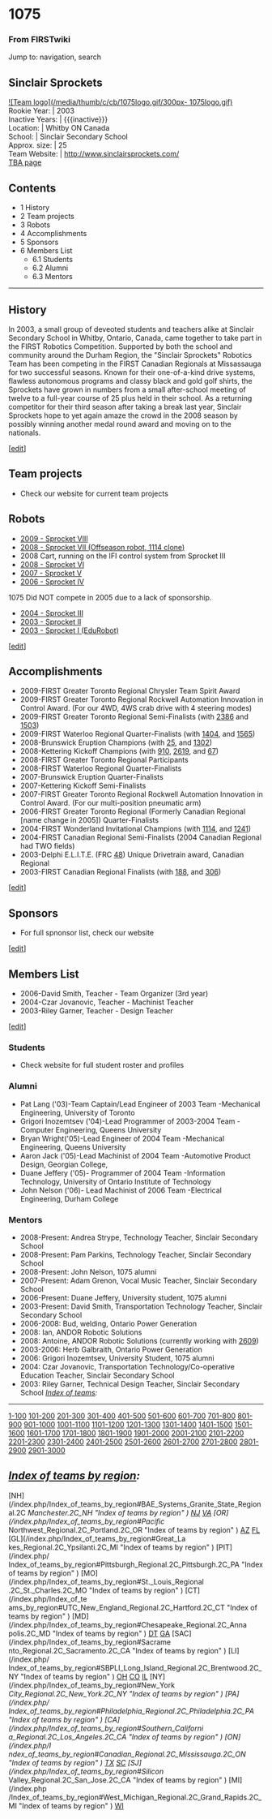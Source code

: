 # 1075

### From FIRSTwiki

Jump to: navigation, search

Sinclair Sprockets  
---  
[![Team logo](/media/thumb/c/cb/1075logo.gif/300px-
1075logo.gif)](/index.php/Image:1075logo.gif "Team logo" )  
Rookie Year: | 2003  
Inactive Years: | {{{inactive}}}  
Location: | Whitby ON Canada  
School: | Sinclair Secondary School  
Approx. size: | 25  
Team Website: | <http://www.sinclairsprockets.com/>  
[TBA page](http://www.thebluealliance.net/tbatv/team.php?team=1075
"http://www.thebluealliance.net/tbatv/team.php?team=1075" )  
  
  

## Contents

  * 1 History
  * 2 Team projects
  * 3 Robots
  * 4 Accomplishments
  * 5 Sponsors
  * 6 Members List
    * 6.1 Students
    * 6.2 Alumni
    * 6.3 Mentors  
---  
  

## History

In 2003, a small group of deveoted students and teachers alike at Sinclair
Secondary School in Whitby, Ontario, Canada, came together to take part in the
FIRST Robotics Competition. Supported by both the school and community around
the Durham Region, the "Sinclair Sprockets" Robotics Team has been competing
in the FIRST Canadian Regionals at Missassauga for two successful seasons.
Known for their one-of-a-kind drive systems, flawless autonomous programs and
classy black and gold golf shirts, the Sprockets have grown in numbers from a
small after-school meeting of twelve to a full-year course of 25 plus held in
their school. As a returning competitor for their third season after taking a
break last year, Sinclair Sprockets hope to yet again amaze the crowd in the
2008 season by possibly winning another medal round award and moving on to the
nationals.

[[edit](/index.php?title=1075&action=edit&section=2 "Edit section: Team
projects" )]

## Team projects

  * Check our website for current team projects 


## Robots

  * [2009 - Sprocket VIII](/index.php?title=1075_in_2009&action=edit "1075 in 2009" )
  * [2008 - Sprocket VII (Offseason robot, 1114 clone)](/index.php?title=1075_in_2008&action=edit "1075 in 2008" )
  * 2008 Cart, running on the IFI control system from Sprocket III 
  * [2008 - Sprocket VI](/index.php?title=1075_in_2008&action=edit "1075 in 2008" )
  * [2007 - Sprocket V](/index.php?title=1075_in_2007&action=edit "1075 in 2007" )
  * [2006 - Sprocket IV](/index.php?title=1075_in_2006&action=edit "1075 in 2006" )

1075 Did NOT compete in 2005 due to a lack of sponsorship.

  * [2004 - Sprocket III](/index.php/1075_in_2004#Robot "1075 in 2004" )
  * [2003 - Sprocket II](/index.php/1075_in_2003#Robot "1075 in 2003" )
  * [2003 - Sprocket I (EduRobot)](/index.php/1075_in_2003#Robot "1075 in 2003" )

[[edit](/index.php?title=1075&action=edit&section=4 "Edit section:
Accomplishments" )]

## Accomplishments

  * 2009-FIRST Greater Toronto Regional Chrysler Team Spirit Award 
  * 2009-FIRST Greater Toronto Regional Rockwell Automation Innovation in Control Award. (For our 4WD, 4WS crab drive with 4 steering modes) 
  * 2009-FIRST Greater Toronto Regional Semi-Finalists (with [2386](/index.php?title=2386&action=edit "2386" ) and [1503](/index.php/1503 "1503" )) 
  * 2009-FIRST Waterloo Regional Quarter-Finalists (with [1404](/index.php/1404 "1404" ), and [1565](/index.php/1565 "1565" )) 
  * 2008-Brunswick Eruption Champions (with [25](/index.php/25 "25" ), and [1302](/index.php/1302 "1302" )) 
  * 2008-Kettering Kickoff Champions (with [910](/index.php/910 "910" ), [2619](/index.php/2619 "2619" ), and [67](/index.php/67 "67" )) 
  * 2008-FIRST Greater Toronto Regional Participants 
  * 2008-FIRST Waterloo Regional Quarter-Finalists 
  * 2007-Brunswick Eruption Quarter-Finalists 
  * 2007-Kettering Kickoff Semi-Finalists 
  * 2007-FIRST Greater Toronto Regional Rockwell Automation Innovation in Control Award. (For our multi-position pneumatic arm) 
  * 2006-FIRST Greater Toronto Regional (Formerly Canadian Regional [name change in 2005]) Quarter-Finalists 
  * 2004-FIRST Wonderland Invitational Champions (with [1114](/index.php/1114 "1114" ), and [1241](/index.php/1241 "1241" )) 
  * 2004-FIRST Canadian Regional Semi-Finalists (2004 Canadian Regional had TWO fields) 
  * 2003-Delphi E.L.I.T.E. (FRC [48](/index.php/48 "48" )) Unique Drivetrain award, Canadian Regional 
  * 2003-FIRST Canadian Regional Finalists (with [188](/index.php/188 "188" ), and [306](/index.php/306 "306" )) 

[[edit](/index.php?title=1075&action=edit&section=5 "Edit section: Sponsors"
)]

## Sponsors

  * For full spnonsor list, check our website 

[[edit](/index.php?title=1075&action=edit&section=6 "Edit section: Members
List" )]

## Members List

  * 2006-David Smith, Teacher - Team Organizer (3rd year) 
  * 2004-Czar Jovanovic, Teacher - Machinist Teacher 
  * 2003-Riley Garner, Teacher - Design Teacher 

[[edit](/index.php?title=1075&action=edit&section=7 "Edit section: Students"
)]

### Students

  * Check website for full student roster and profiles 


### Alumni

  * Pat Lang ('03)-Team Captain/Lead Engineer of 2003 Team -Mechanical Engineering, University of Toronto 
  * Grigori Inozemtsev ('04)-Lead Programmer of 2003-2004 Team -Computer Engineering, Queens University 
  * Bryan Wright('05)-Lead Engineer of 2004 Team -Mechanical Engineering, Queens University 
  * Aaron Jack ('05)-Lead Machinist of 2004 Team -Automotive Product Design, Georgian College, 
  * Duane Jeffery ('05)- Programmer of 2004 Team -Information Technology, University of Ontario Institute of Technology 
  * John Nelson ('06)- Lead Machinist of 2006 Team -Electrical Engineering, Durham College 


### Mentors

  * 2008-Present: Andrea Strype, Technology Teacher, Sinclair Secondary School 
  * 2008-Present: Pam Parkins, Technology Teacher, Sinclair Secondary School 
  * 2008-Present: John Nelson, 1075 alumni 
  * 2007-Present: Adam Grenon, Vocal Music Teacher, Sinclair Secondary School 
  * 2006-Present: Duane Jeffery, University student, 1075 alumni 
  * 2003-Present: David Smith, Transportation Technology Teacher, Sinclair Secondary School 
  * 2006-2008: Bud, welding, Ontario Power Generation 
  * 2008: Ian, ANDOR Robotic Solutions 
  * 2008: Antoine, ANDOR Robotic Solutions (currently working with [2609](/index.php/2609 "2609" )) 
  * 2003-2006: Herb Galbraith, Ontario Power Generation 
  * 2006: Grigori Inozemtsev, University Student, 1075 alumni 
  * 2004: Czar Jovanovic, Transportation Technology/Co-operative Education Teacher, Sinclair Secondary School 
  * 2003: Riley Garner, Technical Design Teacher, Sinclair Secondary School 
_[Index of teams](/index.php/Index_of_teams "Index of teams" ):_  
---  
  
[1-100](/index.php/Index_of_teams#1-100 "Index of teams" )
[101-200](/index.php/Index_of_teams#101-200 "Index of teams" )
[201-300](/index.php/Index_of_teams#201-300 "Index of teams" )
[301-400](/index.php/Index_of_teams#301-400 "Index of teams" )
[401-500](/index.php/Index_of_teams#401-500 "Index of teams" )
[501-600](/index.php/Index_of_teams#501-600 "Index of teams" )
[601-700](/index.php/Index_of_teams#601-700 "Index of teams" )
[701-800](/index.php/Index_of_teams#701-800 "Index of teams" )
[801-900](/index.php/Index_of_teams#801-900 "Index of teams" )
[901-1000](/index.php/Index_of_teams#901-1000 "Index of teams" )
[1001-1100](/index.php/Index_of_teams#1001-1100 "Index of teams" )
[1101-1200](/index.php/Index_of_teams#1101-1200 "Index of teams" )
[1201-1300](/index.php/Index_of_teams#1201-1300 "Index of teams" )
[1301-1400](/index.php/Index_of_teams#1301-1400 "Index of teams" )
[1401-1500](/index.php/Index_of_teams#1401-1500 "Index of teams" )
[1501-1600](/index.php/Index_of_teams#1501-1600 "Index of teams" )
[1601-1700](/index.php/Index_of_teams#1601-1700 "Index of teams" )
[1701-1800](/index.php/Index_of_teams#1701-1800 "Index of teams" )
[1801-1900](/index.php/Index_of_teams#1801-1900 "Index of teams" )
[1901-2000](/index.php/Index_of_teams#1901-2000 "Index of teams" )
[2001-2100](/index.php/Index_of_teams#2001-2100 "Index of teams" )
[2101-2200](/index.php/Index_of_teams#2101-2200 "Index of teams" )
[2201-2300](/index.php/Index_of_teams#2201-2300 "Index of teams" )
[2301-2400](/index.php/Index_of_teams#2301-2400 "Index of teams" )
[2401-2500](/index.php/Index_of_teams#2401-2500 "Index of teams" )
[2501-2600](/index.php/Index_of_teams#2501-2600 "Index of teams" )
[2601-2700](/index.php/Index_of_teams#2601-2700 "Index of teams" )
[2701-2800](/index.php/Index_of_teams#2701-2800 "Index of teams" )
[2801-2900](/index.php/Index_of_teams#2801-2900 "Index of teams" )
[2901-3000](/index.php/Index_of_teams#2901-3000 "Index of teams" )  
  
_[Index of teams by region](/index.php/Index_of_teams_by_region "Index of
teams by region" ):_  
---  
  
[NH](/index.php/Index_of_teams_by_region#BAE_Systems_Granite_State_Regional.2C
_Manchester.2C_NH "Index of teams by region" )
[NJ](/index.php/Index_of_teams_by_region#New_Jersey_Regional.2C_Trenton.2C_NJ
"Index of teams by region" )
[VA](/index.php/Index_of_teams_by_region#NASA.2FVCU_Regional.2C_Richmond.2C_VA
"Index of teams by region" ) [OR](/index.php/Index_of_teams_by_region#Pacific_
Northwest_Regional.2C_Portland.2C_OR "Index of teams by region" )
[AZ](/index.php/Index_of_teams_by_region#Arizona_Regional.2C_Phoenix.2C_AZ
"Index of teams by region" )
[FL](/index.php/Index_of_teams_by_region#Florida_Regional.2C_Orlando.2C_FL
"Index of teams by region" ) [GL](/index.php/Index_of_teams_by_region#Great_La
kes_Regional.2C_Ypsilanti.2C_MI "Index of teams by region" ) [PIT](/index.php/
Index_of_teams_by_region#Pittsburgh_Regional.2C_Pittsburgh.2C_PA "Index of
teams by region" ) [MO](/index.php/Index_of_teams_by_region#St._Louis_Regional
.2C_St._Charles.2C_MO "Index of teams by region" ) [CT](/index.php/Index_of_te
ams_by_region#UTC_New_England_Regional.2C_Hartford.2C_CT "Index of teams by
region" ) [MD](/index.php/Index_of_teams_by_region#Chesapeake_Regional.2C_Anna
polis.2C_MD "Index of teams by region" )
[DT](/index.php/Index_of_teams_by_region#Detroit_Regional.2C_Detroit.2C_MI
"Index of teams by region" )
[GA](/index.php/Index_of_teams_by_region#Peachtree_Regional.2C_Duluth.2C_GA
"Index of teams by region" ) [SAC](/index.php/Index_of_teams_by_region#Sacrame
nto_Regional.2C_Sacramento.2C_CA "Index of teams by region" ) [LI](/index.php/
Index_of_teams_by_region#SBPLI_Long_Island_Regional.2C_Brentwood.2C_NY "Index
of teams by region" )
[OH](/index.php/Index_of_teams_by_region#Buckeye_Regional.2C_Cleveland.2C_OH
"Index of teams by region" )
[CO](/index.php/Index_of_teams_by_region#Colorado_Regional.2C_Denver.2C_CO
"Index of teams by region" )
[IL](/index.php/Index_of_teams_by_region#Midwest_Regional.2C_Evanston.2C_IL
"Index of teams by region" ) [NY](/index.php/Index_of_teams_by_region#New_York
_City_Regional.2C_New_York.2C_NY "Index of teams by region" ) [PA](/index.php/
Index_of_teams_by_region#Philadelphia_Regional.2C_Philadelphia.2C_PA "Index of
teams by region" ) [CA](/index.php/Index_of_teams_by_region#Southern_Californi
a_Regional.2C_Los_Angeles.2C_CA "Index of teams by region" ) [ON](/index.php/I
ndex_of_teams_by_region#Canadian_Regional.2C_Mississauga.2C_ON "Index of teams
by region" )
[TX](/index.php/Index_of_teams_by_region#Lone_Star_Regional.2C_Houston.2C_TX
"Index of teams by region" )
[SC](/index.php/Index_of_teams_by_region#Palmetto_Regional.2C_Columbia.2C_SC
"Index of teams by region" ) [SJ](/index.php/Index_of_teams_by_region#Silicon_
Valley_Regional.2C_San_Jose.2C_CA "Index of teams by region" ) [MI](/index.php
/Index_of_teams_by_region#West_Michigan_Regional.2C_Grand_Rapids.2C_MI "Index
of teams by region" )
[WI](/index.php/Index_of_teams_by_region#Wisconsin_Regional.2C_Milwaukee.2C_WI
"Index of teams by region" )  
  
